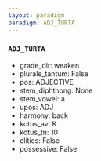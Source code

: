 ```yaml
---
layout: paradigm
paradigm: ADJ_TURTA
---
```

### ` ADJ_TURTA `


* grade_dir: weaken
* plurale_tantum: False
* pos: ADJECTIVE
* stem_diphthong: None
* stem_vowel: a
* upos: ADJ
* harmony: back
* kotus_av: K
* kotus_tn: 10
* clitics: False
* possessive: False
